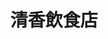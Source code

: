 ---
title: "清香飲食店"
description: "清香飲食店"
layout: shop
keywords:
  - 美食競賽
  - 台灣美食
  - 美食精選
datePublished: "2025-06-30"
dateModified: "2025-07-07"
city: "新竹縣"
district: "關西鎮"
address: "新竹縣關西鎮中豐路一段422號"
phone: "035872887"
geo: "24.791331233327252, 121.17808831922748"
google_map: "https://maps.app.goo.gl/zeHsRpfwUyR6WpfY7"
footinder: "https://footinder.com.tw/%e6%96%b0%e7%ab%b9%e7%b8%a3%e9%97%9c%e8%a5%bf%e9%8e%ae/89662/"
official: "https://www.facebook.com/profile.php?id=100054642121568"
award:
  - name: "500盤"
    year: "2024"
    entries:
      - dishes:
          - "仙草鷄湯"

---